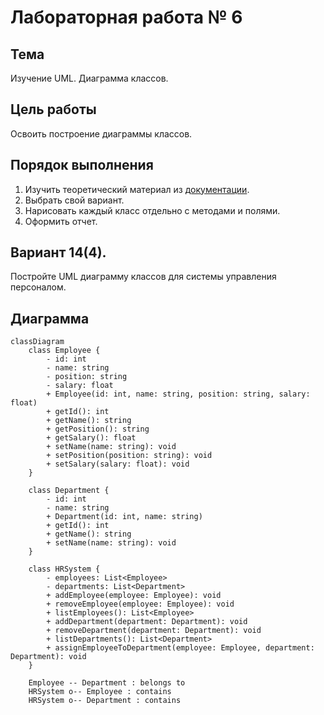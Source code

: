 # Лабораторная работа № 6

## Тема

Изучение UML. Диаграмма классов.

## Цель работы

Освоить построение диаграммы классов.

## Порядок выполнения

1. Изучить теоретический материал из [документации](https://mermaid.js.org/intro/getting-started.html).
2. Выбрать свой вариант.
3. Нарисовать каждый класс отдельно с методами и полями.
4. Оформить отчет.

## Вариант 14(4).

 Постройте UML диаграмму классов для системы управления персоналом.

## Диаграмма

```mermaid
classDiagram
    class Employee {
        - id: int
        - name: string
        - position: string
        - salary: float
        + Employee(id: int, name: string, position: string, salary: float)
        + getId(): int
        + getName(): string
        + getPosition(): string
        + getSalary(): float
        + setName(name: string): void
        + setPosition(position: string): void
        + setSalary(salary: float): void
    }

    class Department {
        - id: int
        - name: string
        + Department(id: int, name: string)
        + getId(): int
        + getName(): string
        + setName(name: string): void
    }

    class HRSystem {
        - employees: List<Employee>
        - departments: List<Department>
        + addEmployee(employee: Employee): void
        + removeEmployee(employee: Employee): void
        + listEmployees(): List<Employee>
        + addDepartment(department: Department): void
        + removeDepartment(department: Department): void
        + listDepartments(): List<Department>
        + assignEmployeeToDepartment(employee: Employee, department: Department): void
    }

    Employee -- Department : belongs to
    HRSystem o-- Employee : contains
    HRSystem o-- Department : contains

